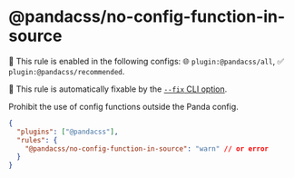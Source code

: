 # @pandacss/no-config-function-in-source

💼 This rule is enabled in the following configs: 🌐 `plugin:@pandacss/all`, ✅ `plugin:@pandacss/recommended`.

🔧 This rule is automatically fixable by the
[`--fix` CLI option](https://eslint.org/docs/latest/user-guide/command-line-interface#--fix).

<!-- end auto-generated rule header -->

Prohibit the use of config functions outside the Panda config.

```json
{
  "plugins": ["@pandacss"],
  "rules": {
    "@pandacss/no-config-function-in-source": "warn" // or error
  }
}
```
